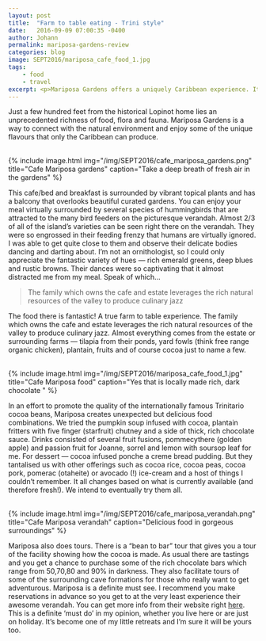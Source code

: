 ```yaml
---
layout: post
title:  "Farm to table eating - Trini style"
date:   2016-09-09 07:00:35 -0400
author: Johann
permalink: mariposa-gardens-review
categories: blog
image: SEPT2016/mariposa_cafe_food_1.jpg
tags:
    - food
    - travel
excerpt: <p>Mariposa Gardens offers a uniquely Caribbean experience. It's a food revelation, a getaway and an adventure all in one.</p>
---
```


Just a few hundred feet from the historical Lopinot home lies an unprecedented richness of food, flora and fauna. Mariposa Gardens is a way to connect with the natural environment and enjoy some of the unique flavours that only the Caribbean can produce.
<br><br>

{% include image.html
            img="/img/SEPT2016/cafe_mariposa_gardens.png"
            title="Cafe Mariposa gardens"
            caption="Take a deep breath of fresh air in the gardens" %}

This cafe/bed and breakfast is surrounded by vibrant topical plants and has a balcony that overlooks beautiful curated gardens. You can enjoy your meal virtually surrounded by several species of hummingbirds that are attracted to the many bird feeders on the picturesque verandah. Almost 2/3 of all of the island’s varieties can be seen right there on the verandah. They were so engrossed in their feeding frenzy that humans are virtually ignored. I was able to get quite close to them and observe their delicate bodies dancing and darting about. I’m not an ornithologist, so I could only appreciate the fantastic variety of hues — rich emerald greens, deep blues and rustic browns. Their dances were so captivating that it almost distracted me from my meal. Speak of which…
<br>

> The family which owns the cafe and estate leverages the rich natural resources of the valley to produce culinary jazz

The food there is fantastic! A true farm to table experience. The family which owns the cafe and estate leverages the rich natural resources of the valley to produce culinary jazz. Almost everything comes from the estate or surrounding farms — tilapia from their ponds, yard fowls (think free range organic chicken), plantain, fruits and of course cocoa just to name a few.
<br><br>

{% include image.html
            img="/img/SEPT2016/mariposa_cafe_food_1.jpg"
            title="Cafe Mariposa food"
            caption="Yes that is locally made rich, dark chocolate " %}

In an effort to promote the quality of the internationally famous Trinitario cocoa beans, Mariposa creates unexpected but delicious food combinations. We tried the pumpkin soup infused with cocoa, plantain fritters with five finger (starfruit) chutney and a side of thick, rich chocolate sauce. Drinks consisted of several fruit fusions, pommecythere (golden apple) and passion fruit for Joanne, sorrel and lemon with soursop leaf for me. For dessert — cocoa infused ponche a creme bread pudding. But they tantalised us with other offerings such as cocoa rice, cocoa peas, cocoa pork, pomerac (otaheite) or avocado (!) ice-cream and a host of things I couldn’t remember. It all changes based on what is currently available (and therefore fresh!). We intend to eventually try them all.
<br><br>

{% include image.html
            img="/img/SEPT2016/cafe_mariposa_verandah.png"
            title="Cafe Mariposa verandah"
            caption="Delicious food in gorgeous surroundings" %}

Mariposa also does tours. There is a “bean to bar” tour that gives you a tour of the facility showing how the cocoa is made. As usual there are tastings and you get a chance to purchase some of the rich chocolate bars which range from 50,70,80 and 90% in darkness. They also facilitate tours of some of the surrounding cave formations for those who really want to get adventurous. Mariposa is a definite must see. I recommend you make reservations in advance so you get to at the very least experience their awesome verandah. You can get more info from their website right [here](http://www.mariposalopinot.com). This is a definite ‘must do’ in my opinion, whether you live here or are just on holiday. It’s become one of my little retreats and I’m sure it will be yours too.
